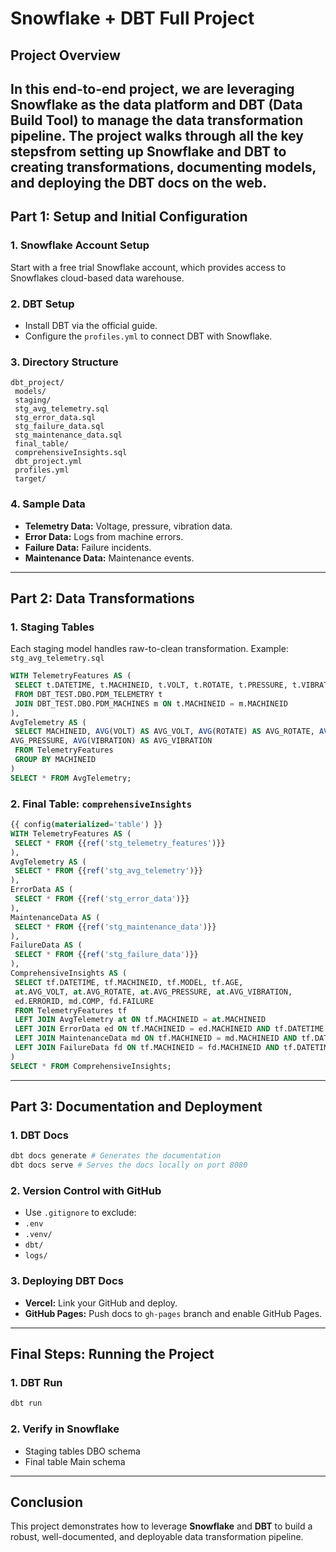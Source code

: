 # Snowflake + DBT Full Project
## Project Overview
In this end-to-end project, we are leveraging **Snowflake** as the data platform and **DBT (Data Build Tool)** to
manage the data transformation pipeline. The project walks through all the key stepsfrom setting up Snowflake and DBT
to creating transformations, documenting models, and deploying the DBT docs on the web.
---
## Part 1: Setup and Initial Configuration
### 1. Snowflake Account Setup
Start with a free trial Snowflake account, which provides access to Snowflakes cloud-based data warehouse.
### 2. DBT Setup
- Install DBT via the official guide.
- Configure the `profiles.yml` to connect DBT with Snowflake.
### 3. Directory Structure
```plaintext
dbt_project/
 models/
 staging/
 stg_avg_telemetry.sql
 stg_error_data.sql
 stg_failure_data.sql
 stg_maintenance_data.sql
 final_table/
 comprehensiveInsights.sql
 dbt_project.yml
 profiles.yml
 target/
```
### 4. Sample Data
- **Telemetry Data:** Voltage, pressure, vibration data.
- **Error Data:** Logs from machine errors.
- **Failure Data:** Failure incidents.
- **Maintenance Data:** Maintenance events.
---
## Part 2: Data Transformations
### 1. Staging Tables
Each staging model handles raw-to-clean transformation.
Example: `stg_avg_telemetry.sql`
```sql
WITH TelemetryFeatures AS (
 SELECT t.DATETIME, t.MACHINEID, t.VOLT, t.ROTATE, t.PRESSURE, t.VIBRATION, m.MODEL, m.AGE
 FROM DBT_TEST.DBO.PDM_TELEMETRY t
 JOIN DBT_TEST.DBO.PDM_MACHINES m ON t.MACHINEID = m.MACHINEID
),
AvgTelemetry AS (
 SELECT MACHINEID, AVG(VOLT) AS AVG_VOLT, AVG(ROTATE) AS AVG_ROTATE, AVG(PRESSURE) AS
AVG_PRESSURE, AVG(VIBRATION) AS AVG_VIBRATION
 FROM TelemetryFeatures
 GROUP BY MACHINEID
)
SELECT * FROM AvgTelemetry;
```
### 2. Final Table: `comprehensiveInsights`
```sql
{{ config(materialized='table') }}
WITH TelemetryFeatures AS (
 SELECT * FROM {{ref('stg_telemetry_features')}}
),
AvgTelemetry AS (
 SELECT * FROM {{ref('stg_avg_telemetry')}}
),
ErrorData AS (
 SELECT * FROM {{ref('stg_error_data')}}
),
MaintenanceData AS (
 SELECT * FROM {{ref('stg_maintenance_data')}}
),
FailureData AS (
 SELECT * FROM {{ref('stg_failure_data')}}
),
ComprehensiveInsights AS (
 SELECT tf.DATETIME, tf.MACHINEID, tf.MODEL, tf.AGE,
 at.AVG_VOLT, at.AVG_ROTATE, at.AVG_PRESSURE, at.AVG_VIBRATION,
 ed.ERRORID, md.COMP, fd.FAILURE
 FROM TelemetryFeatures tf
 LEFT JOIN AvgTelemetry at ON tf.MACHINEID = at.MACHINEID
 LEFT JOIN ErrorData ed ON tf.MACHINEID = ed.MACHINEID AND tf.DATETIME = ed.DATETIME
 LEFT JOIN MaintenanceData md ON tf.MACHINEID = md.MACHINEID AND tf.DATETIME = md.DATETIME
 LEFT JOIN FailureData fd ON tf.MACHINEID = fd.MACHINEID AND tf.DATETIME = fd.DATETIME
)
SELECT * FROM ComprehensiveInsights;
```
---
## Part 3: Documentation and Deployment
### 1. DBT Docs
```bash
dbt docs generate # Generates the documentation
dbt docs serve # Serves the docs locally on port 8080
```
### 2. Version Control with GitHub
- Use `.gitignore` to exclude:
 - `.env`
 - `.venv/`
 - `dbt/`
 - `logs/`
### 3. Deploying DBT Docs
- **Vercel:** Link your GitHub and deploy.
- **GitHub Pages:** Push docs to `gh-pages` branch and enable GitHub Pages.
---
## Final Steps: Running the Project
### 1. DBT Run
```bash
dbt run
```
### 2. Verify in Snowflake
- Staging tables DBO schema
- Final table Main schema
---
## Conclusion
This project demonstrates how to leverage **Snowflake** and **DBT** to build a robust, well-documented, and
deployable data transformation pipeline.
